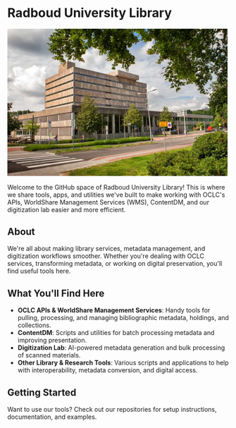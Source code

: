 # Radboud University Library

<img src="/Centrale-Bibliotheek.jpg.webp" alt="Radboud University Library" width="500">

Welcome to the GitHub space of Radboud University Library! This is where we share tools, apps, and utilities we've built to make working with OCLC's APIs, WorldShare Management Services (WMS), ContentDM, and our digitization lab easier and more efficient.

## About
We're all about making library services, metadata management, and digitization workflows smoother. Whether you're dealing with OCLC services, transforming metadata, or working on digital preservation, you'll find useful tools here.

## What You'll Find Here
- **OCLC APIs & WorldShare Management Services**: Handy tools for pulling, processing, and managing bibliographic metadata, holdings, and collections.
- **ContentDM**: Scripts and utilities for batch processing metadata and improving presentation.
- **Digitization Lab**: AI-powered metadata generation and bulk processing of scanned materials.
- **Other Library & Research Tools**: Various scripts and applications to help with interoperability, metadata conversion, and digital access.

## Getting Started
Want to use our tools? Check out our repositories for setup instructions, documentation, and examples.
